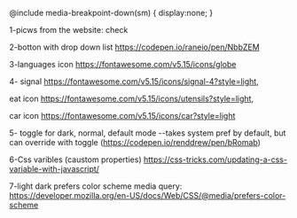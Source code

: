 @include media-breakpoint-down(sm) {
  display:none;
}


1-picws from the website: check


2-botton with drop down list
https://codepen.io/raneio/pen/NbbZEM


3-languages icon
https://fontawesome.com/v5.15/icons/globe


4- signal https://fontawesome.com/v5.15/icons/signal-4?style=light,

 eat icon https://fontawesome.com/v5.15/icons/utensils?style=light,
  
  car icon
https://fontawesome.com/v5.15/icons/car?style=light

5- toggle for dark, normal, default mode
--takes system pref by default, but can override with toggle
(https://codepen.io/renddrew/pen/bRomab)


6-Css varibles (caustom properties)
https://css-tricks.com/updating-a-css-variable-with-javascript/

7-light dark prefers color scheme media query: https://developer.mozilla.org/en-US/docs/Web/CSS/@media/prefers-color-scheme

